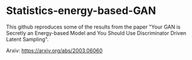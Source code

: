 # Statistics-energy-based-GAN

This github reproduces some of the results from the paper "Your GAN is Secretly an Energy-based Model and You Should Use Discriminator Driven Latent Sampling".

Arxiv: https://arxiv.org/abs/2003.06060

